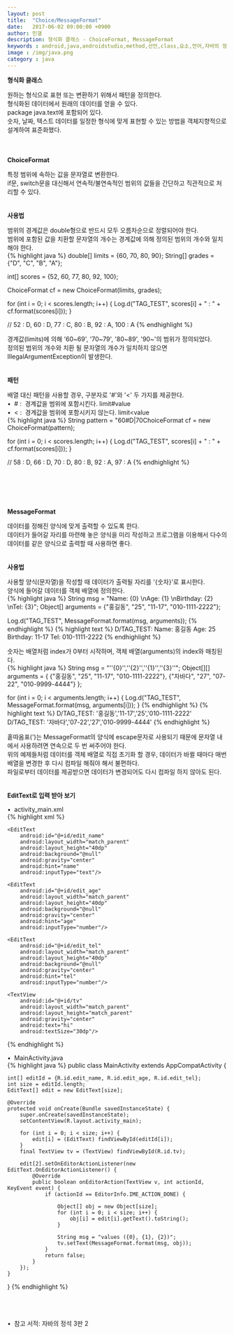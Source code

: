 ```yaml
---
layout: post
title:  "Choice/MessageFormat"
date:   2017-06-02 09:00:00 +0900
author: 민갤
description: 형식화 클래스 - ChoiceFormat, MessageFormat
keywords : android,java,androidstudio,method,선언,class,요소,언어,자바의 정석,프로그래밍,형식화 클래스,java.text,ChoiceFormat,MessageFormat,형식화,패턴
image : /img/java.png
category : java
---
```

<div><strong class="h2">형식화 클래스</strong></div><p></p>
<div>원하는 형식으로 표현 또는 변환하기 위해서 패턴을 정의한다.</div>
<div>형식화된 데이터에서 원래의 데이터를 얻을 수 있다.</div>
<div><span class="red">package java.text</span>에 포함되어 있다.</div>
<div>숫자, 날짜, 텍스트 데이터를 일정한 형식에 맞게 표현할 수 있는 방법을 객체지향적으로 설계하여 표준화했다.</div>
<br>
<br>
<br>

<div><strong class="h2">ChoiceFormat</strong></div><p></p>
<div>특정 범위에 속하는 값을 문자열로 변환한다.</div>
<div>if문, switch문을 대신해서 연속적/불연속적인 범위의 값들을 간단하고 직관적으로 처리할 수 있다.</div>
<br>
<br>

<div><strong>사용법</strong></div><p></p>
<div>범위의 경계값은 double형으로 반드시 모두 오름차순으로 정렬되어야 한다.</div>
<div>범위에 포함된 값을 치환할 문자열의 개수는 경계값에 의해 정의된 범위의 개수와 일치해야 한다.</div>
{% highlight java %}
double[] limits = {60, 70, 80, 90};
String[] grades = {"D", "C", "B", "A"};

int[] scores = {52, 60, 77, 80, 92, 100};

ChoiceFormat cf = new ChoiceFormat(limits, grades);

for (int i = 0; i < scores.length; i++) {
    Log.d("TAG_TEST", scores[i] + " : " + cf.format(scores[i]));
}

// 52 : D, 60 : D, 77 : C, 80 : B, 92 : A, 100 : A
{% endhighlight %}<p></p>
<div>경계값(limits)에 의해 '60~69', '70~79', '80~89', '90~'의 범위가 정의되었다.</div>
<div>정의된 범위의 개수와 치환 될 문자열의 개수가 일치하지 않으면 IllegalArgumentException이 발생한다.</div>
<br>
<br>

<div><strong>패턴</strong></div><p></p>
<div>배열 대신 패턴을 사용할 경우,  구분자로 '#'와 '<' 두 가지를 제공한다.</div>
<div>&#149;&nbsp; # :&nbsp; 경계값을 범위에 포함시킨다. limit<span class="blue">#</span>value</div>
<div>&#149;&nbsp; < :&nbsp; 경계값을 범위에 포함시키지 않는다. limit<span class="blue">&#60;</span>value</div>
{% highlight java %}
String pattern = "60#D|70<C|80#B|90#A";
int[] scores = {58, 66, 70, 80, 92, 97};

ChoiceFormat cf = new ChoiceFormat(pattern);

for (int i = 0; i < scores.length; i++) {
    Log.d("TAG_TEST", scores[i] + " : " + cf.format(scores[i]));
}

// 58 : D, 66 : D, 70 : D, 80 : B, 92 : A, 97 : A
{% endhighlight %}<p></p>
<br>
<br>
<br>
<br>

<div><strong class="h2">MessageFormat</strong></div><p></p>
<div>데이터를 정해진 양식에 맞게 출력할 수 있도록 한다.</div>
<div>데이터가 들어갈 자리를 마련해 놓은 양식을 미리 작성하고 프로그램을 이용해서 다수의 데이터를 같은 양식으로 출력할 때 사용하면 좋다.</div>
<br>
<br>

<div><strong>사용법</strong></div><p></p>
<div>사용할 양식(문자열)을 작성할 때 데이터가 출력될 자리를 '{숫자}'로 표시한다.</div>
<div>양식에 들어갈 데이터를 객체 배열에 정의한다.</div>
{% highlight java %}
String msg = "Name: {0} \nAge: {1} \nBirthday: {2} \nTel: {3}";
Object[] arguments = {"홍길동", "25", "11-17", "010-1111-2222"};

Log.d("TAG_TEST", MessageFormat.format(msg, arguments));
{% endhighlight %}
{% highlight text %}
D/TAG_TEST: Name: 홍길동 
            Age: 25 
            Birthday: 11-17 
            Tel: 010-1111-2222
{% endhighlight %}<p></p>
<div>숫자는 배열처럼 index가 0부터 시작하며, 객체 배열(arguments)의 index와 매칭된다.</div>
{% highlight java %}
String msg = "''{0}'',''{2}'',''{1}'',''{3}''";
Object[][] arguments = {
        {"홍길동", "25", "11-17", "010-1111-2222"},
        {"자바다", "27", "07-22", "010-9999-4444"}
};

for (int i = 0; i < arguments.length; i++) {
    Log.d("TAG_TEST", MessageFormat.format(msg, arguments[i]));
}
{% endhighlight %}
{% highlight text %}
D/TAG_TEST: '홍길동','11-17','25','010-1111-2222'
D/TAG_TEST: '자바다','07-22','27','010-9999-4444'
{% endhighlight %}<p></p>
<div>홑따옴표(')는 MessageFormat의 양식에 escape문자로 사용되기 때문에 문자열 내에서 사용하려면 연속으로 두 번 써주어야 한다.</div>
<div>위의 예제들처럼 데이터를 객체 배열로 직접 초기화 할 경우, 데이터가 바뀔 때마다 매번 배열을 변경한 후 다시 컴파일 해줘야 해서 불편하다.</div>
<div>파일로부터 데이터를 제공받으면 데이터가 변경되어도 다시 컴파일 하지 않아도 된다.</div>
<br>
<br>

<div><strong>EditText로 입력 받아 보기</strong></div><p></p>
<div>&#149;&nbsp; activity_main.xml</div>
{% highlight xml %}
<?xml version="1.0" encoding="utf-8"?>
<LinearLayout
    ...
    android:orientation="vertical">

    <EditText
        android:id="@+id/edit_name"
        android:layout_width="match_parent"
        android:layout_height="40dp"
        android:background="@null"
        android:gravity="center"
        android:hint="name"
        android:inputType="text"/>

    <EditText
        android:id="@+id/edit_age"
        android:layout_width="match_parent"
        android:layout_height="40dp"
        android:background="@null"
        android:gravity="center"
        android:hint="age"
        android:inputType="number"/>

    <EditText
        android:id="@+id/edit_tel"
        android:layout_width="match_parent"
        android:layout_height="40dp"
        android:background="@null"
        android:gravity="center"
        android:hint="tel"
        android:inputType="number"/>

    <TextView
        android:id="@+id/tv"
        android:layout_width="match_parent"
        android:layout_height="match_parent"
        android:gravity="center"
        android:text="hi"
        android:textSize="30dp"/>

</LinearLayout>
{% endhighlight %}<p></p>
<div>&#149;&nbsp; MainActivity.java</div>
{% highlight java %}
public class MainActivity extends AppCompatActivity {

    int[] editId = {R.id.edit_name, R.id.edit_age, R.id.edit_tel};
    int size = editId.length;
    EditText[] edit = new EditText[size];

    @Override
    protected void onCreate(Bundle savedInstanceState) {
        super.onCreate(savedInstanceState);
        setContentView(R.layout.activity_main);

        for (int i = 0; i < size; i++) {
            edit[i] = (EditText) findViewById(editId[i]);
        }
        final TextView tv = (TextView) findViewById(R.id.tv);

        edit[2].setOnEditorActionListener(new EditText.OnEditorActionListener() {
            @Override
            public boolean onEditorAction(TextView v, int actionId, KeyEvent event) {
                if (actionId == EditorInfo.IME_ACTION_DONE) {

                    Object[] obj = new Object[size];
                    for (int i = 0; i < size; i++) {
                        obj[i] = edit[i].getText().toString();
                    }

                    String msg = "values ({0}, {1}, {2})";
                    tv.setText(MessageFormat.format(msg, obj));
                }
                return false;
            }
        });
    }
}
{% endhighlight %}<p></p>

<br>
<br>
<br>
&#149;&nbsp; 참고 서적: 자바의 정석 3판 2